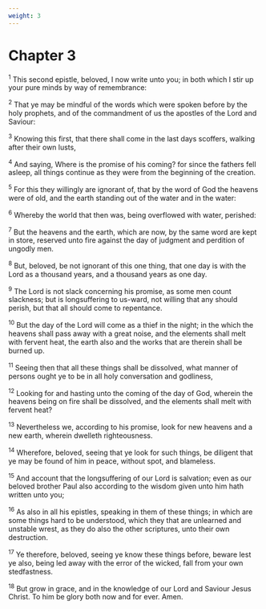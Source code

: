 ```yaml
---
weight: 3
---
```


# Chapter 3

<sup>1</sup> This second epistle, beloved, I now write unto you; in both which I stir up your pure minds by way of remembrance: 

<sup>2</sup> That ye may be mindful of the words which were spoken before by the holy prophets, and of the commandment of us the apostles of the Lord and Saviour: 

<sup>3</sup> Knowing this first, that there shall come in the last days scoffers, walking after their own lusts, 

<sup>4</sup> And saying, Where is the promise of his coming? for since the fathers fell asleep, all things continue as they were from the beginning of the creation. 

<sup>5</sup> For this they willingly are ignorant of, that by the word of God the heavens were of old, and the earth standing out of the water and in the water: 

<sup>6</sup> Whereby the world that then was, being overflowed with water, perished: 

<sup>7</sup> But the heavens and the earth, which are now, by the same word are kept in store, reserved unto fire against the day of judgment and perdition of ungodly men. 

<sup>8</sup> But, beloved, be not ignorant of this one thing, that one day is with the Lord as a thousand years, and a thousand years as one day. 

<sup>9</sup> The Lord is not slack concerning his promise, as some men count slackness; but is longsuffering to us-ward, not willing that any should perish, but that all should come to repentance. 

<sup>10</sup> But the day of the Lord will come as a thief in the night; in the which the heavens shall pass away with a great noise, and the elements shall melt with fervent heat, the earth also and the works that are therein shall be burned up. 

<sup>11</sup> Seeing then that all these things shall be dissolved, what manner of persons ought ye to be in all holy conversation and godliness, 

<sup>12</sup> Looking for and hasting unto the coming of the day of God, wherein the heavens being on fire shall be dissolved, and the elements shall melt with fervent heat? 

<sup>13</sup> Nevertheless we, according to his promise, look for new heavens and a new earth, wherein dwelleth righteousness. 

<sup>14</sup> Wherefore, beloved, seeing that ye look for such things, be diligent that ye may be found of him in peace, without spot, and blameless. 

<sup>15</sup> And account that the longsuffering of our Lord is salvation; even as our beloved brother Paul also according to the wisdom given unto him hath written unto you; 

<sup>16</sup> As also in all his epistles, speaking in them of these things; in which are some things hard to be understood, which they that are unlearned and unstable wrest, as they do also the other scriptures, unto their own destruction. 

<sup>17</sup> Ye therefore, beloved, seeing ye know these things before, beware lest ye also, being led away with the error of the wicked, fall from your own stedfastness. 

<sup>18</sup> But grow in grace, and in the knowledge of our Lord and Saviour Jesus Christ. To him be glory both now and for ever. Amen. 


